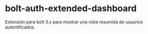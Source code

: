 # bolt-auth-extended-dashboard
Extensión para bolt 3.x para mostrar una vista resumida de usaurios autentificados.

